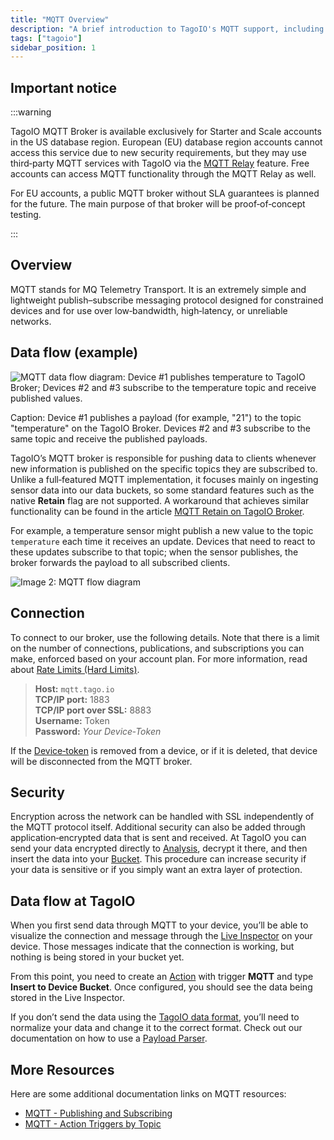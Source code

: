 ```yaml
---
title: "MQTT Overview"
description: "A brief introduction to TagoIO's MQTT support, including availability restrictions, an overview of the MQTT protocol, and a diagram showing data flow between devices and the TagoIO MQTT broker."
tags: ["tagoio"]
sidebar_position: 1
---
```


## Important notice

:::warning

TagoIO MQTT Broker is available exclusively for Starter and Scale accounts in
the US database region. European (EU) database region accounts cannot access
this service due to new security requirements, but they may use third‑party MQTT
services with TagoIO via the
[MQTT Relay](/tagoio/integrations/networks/mqtt/connecting-your-mqtt-broker-to-tagoio.md)
feature. Free accounts can access MQTT functionality through the MQTT Relay as
well.

For EU accounts, a public MQTT broker without SLA guarantees is planned for the
future. The main purpose of that broker will be proof‑of‑concept testing.

:::

## Overview

MQTT stands for MQ Telemetry Transport. It is an extremely simple and
lightweight publish–subscribe messaging protocol designed for constrained
devices and for use over low‑bandwidth, high‑latency, or unreliable networks.

## Data flow (example)

![MQTT data flow diagram: Device #1 publishes temperature to TagoIO Broker; Devices #2 and #3 subscribe to the temperature topic and receive published values.](/docs_imagem/tagoio/mqtt-3.png)

Caption: Device #1 publishes a payload (for example, "21") to the topic
"temperature" on the TagoIO Broker. Devices #2 and #3 subscribe to the same
topic and receive the published payloads.

TagoIO’s MQTT broker is responsible for pushing data to clients whenever new
information is published on the specific topics they are subscribed to. Unlike a
full‑featured MQTT implementation, it focuses mainly on ingesting sensor data
into our data buckets, so some standard features such as the native **Retain**
flag are not supported. A workaround that achieves similar functionality can be
found in the article
[MQTT Retain on TagoIO Broker](/tagoio/integrations/networks/mqtt/connecting-your-mqtt-broker-to-tagoio.md).

For example, a temperature sensor might publish a new value to the topic
`temperature` each time it receives an update. Devices that need to react to
these updates subscribe to that topic; when the sensor publishes, the broker
forwards the payload to all subscribed clients.

![Image 2: MQTT flow diagram](/docs_imagem/tagoio/external-0d4c4dd6.png)

## Connection

To connect to our broker, use the following details. Note that there is a limit
on the number of connections, publications, and subscriptions you can make,
enforced based on your account plan. For more information, read about
[Rate Limits (Hard Limits)](/tagoio/profiles/services/rate-limits-hard-limits.md).

> **Host:** `mqtt.tago.io`\
> **TCP/IP port:** 1883\
> **TCP/IP port over SSL:** 8883\
> **Username:** Token\
> **Password:** _Your Device‑Token_

If the [Device‑token](/tagoio/devices/device-token.md) is removed from a
device, or if it is deleted, that device will be disconnected from the MQTT
broker.

## Security

Encryption across the network can be handled with SSL independently of the MQTT
protocol itself. Additional security can also be added through
application‑encrypted data that is sent and received. At TagoIO you can send
your data encrypted directly to [Analysis](/docs/tagoio/analysis/), decrypt it
there, and then insert the data into your [Bucket](/docs/tagoio/devices/). This
procedure can increase security if your data is sensitive or if you simply want
an extra layer of protection.

## Data flow at TagoIO

When you first send data through MQTT to your device, you’ll be able to
visualize the connection and message through the
[Live Inspector](/tagoio/devices/live-inspector.md) on your device. Those
messages indicate that the connection is working, but nothing is being stored in
your bucket yet.

From this point, you need to create an [Action](/docs/tagoio/actions/) with
trigger **MQTT** and type **Insert to Device Bucket**. Once configured, you
should see the data being stored in the Live Inspector.

If you don’t send the data using the
[TagoIO data format](/tagoio/devices/sending-data.md), you’ll need to
normalize your data and change it to the correct format. Check out our
documentation on how to use a
[Payload Parser](/tagocore/resources/device/payload-parser.md).

## More Resources

Here are some additional documentation links on MQTT resources:

- [MQTT - Publishing and Subscribing](/docs/tagoio/integrations/networks/mqtt/-publishing-and-subscribing)
- [MQTT - Action Triggers by Topic](/tagoio/actions/trigger-by-mqtt-topic.md)
